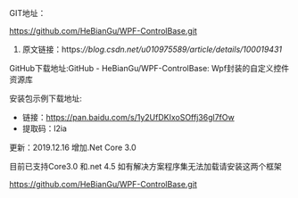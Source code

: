 GIT地址：

https://github.com/HeBianGu/WPF-ControlBase.git

1. 
   原文链接：https:*//blog.csdn.net/u010975589/article/details/100019431*





GitHub下载地址:GitHub - HeBianGu/WPF-ControlBase: Wpf封装的自定义控件资源库

安装包示例下载地址:

- 链接：https://pan.baidu.com/s/1y2UfDKIxoSOffj36gl7fOw
- 提取码：l2ia

更新：2019.12.16  增加.Net Core 3.0

目前已支持Core3.0 和.net 4.5 如有解决方案程序集无法加载请安装这两个框架





https://github.com/HeBianGu/WPF-ControlBase.git